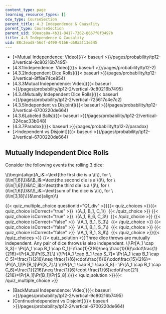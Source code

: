 ```yaml
---
content_type: page
learning_resource_types: []
ocw_type: CourseSection
parent_title: 4.3 Independence & Causality
parent_type: CourseSection
parent_uid: 90eace8a-4b31-0417-7362-8667f8f3497b
title: 4.3 Independence & Causality
uid: 88c2ead8-56df-d490-9166-d60a3f11e545
---
```


*   [\<Mutual Independence: Video]({{< baseurl >}}/pages/probability/tp12-2/vertical-9c80216b7495)
*   [4.3.1Independence: Video]({{< baseurl >}}/pages/probability/tp12-2)
*   [4.3.2Independent Dice Rolls]({{< baseurl >}}/pages/probability/tp12-2/vertical-8ff8e74ce854)
*   [4.3.3Mutual Independence: Video]({{< baseurl >}}/pages/probability/tp12-2/vertical-9c80216b7495)
*   [4.3.4Mutually Independent Dice Rolls]({{< baseurl >}}/pages/probability/tp12-2/vertical-725617c4e7c2)
*   [4.3.5Independent vs Disjoint]({{< baseurl >}}/pages/probability/tp12-2/vertical-6700220de664)
*   [4.3.6Labeled Balls]({{< baseurl >}}/pages/probability/tp12-2/vertical-324cac33b048)
*   [4.3.7Paradox]({{< baseurl >}}/pages/probability/tp12-2/paradox)
*   [\>Independent vs Disjoint]({{< baseurl >}}/pages/probability/tp12-2/vertical-6700220de664)

Mutually Independent Dice Rolls
-------------------------------

  

Consider the following events the rolling 3 dice:

\\(\\begin{align}A\_i&:=\\text{the first die is a \\(i\\), for \\(i\\in\[1,6\]\\)}&\\\\B\_i&:=\\text{the second die is a \\(i\\), for \\(i\\in\[1,6\]\\)}&\\\\C\_i&:=\\text{the third die is a \\(i\\), for \\(i\\in\[1,6\]\\)}&\\\\S\_i&:=\\text{sum of the dice is \\(i\\), for \\(i\\in\[3,18\]\\)}&\\end{align}\\)

{{< quiz_multiple_choice questionId="Q1_div" >}}{{< quiz_choices >}}{{< quiz_choice isCorrect="true" >}}&nbsp; \\(A\_1, B\_1, C\_1\\) &nbsp;{{< /quiz_choice >}}
{{< quiz_choice isCorrect="true" >}}&nbsp; \\(A\_1, B\_6, C\_3\\) &nbsp;{{< /quiz_choice >}}
{{< quiz_choice isCorrect="false" >}}&nbsp; \\(A\_1, B\_1, S\_3\\) &nbsp;{{< /quiz_choice >}}
{{< quiz_choice isCorrect="false" >}}&nbsp; \\(A\_1, B\_1, S\_7\\) &nbsp;{{< /quiz_choice >}}
{{< quiz_choice isCorrect="false" >}}&nbsp; \\(A\_1, B\_1, S\_8\\) &nbsp;{{< /quiz_choice >}}{{< /quiz_choices >}}
{{< quiz_solution >}}Three dice throws are mutually independent. Any pair of dice throws is also independent. \\(\\Pr\[A\_1 \\cap S\_3\]= \\Pr\[A\_1 \\cap B\_1 \\cap C\_1\]=\\frac{1}{216}\\neq \\frac{1}{6}\\cdot\\frac{1}{216}=\\Pr\[A\_1\]\\Pr\[S\_3\].\\) \\(\\Pr\[A\_1 \\cap B\_1 \\cap S\_7\]= \\Pr\[A\_1 \\cap B\_1 \\cap C\_5\]=\\frac{1}{216}\\neq \\frac{1}{6}\\cdot\\frac{1}{6}\\cdot\\frac{15}{216}= \\Pr\[A\_1\]\\Pr\[B\_1\]\\Pr\[S\_7\].\\) \\(\\Pr\[A\_1 \\cap B\_1 \\cap S\_8\]= \\Pr\[A\_1 \\cap B\_1 \\cap C\_6\]=\\frac{1}{216}\\neq \\frac{1}{6}\\cdot \\frac{1}{6}\\cdot\\frac{21}{216}=\\Pr\[A\_1\]\\Pr\[B\_1\]\\Pr\[S\_8\].\\){{< /quiz_solution >}}{{< /quiz_multiple_choice >}}

*   [BackMutual Independence: Video]({{< baseurl >}}/pages/probability/tp12-2/vertical-9c80216b7495)
*   [ContinueIndependent vs Disjoint]({{< baseurl >}}/pages/probability/tp12-2/vertical-6700220de664)